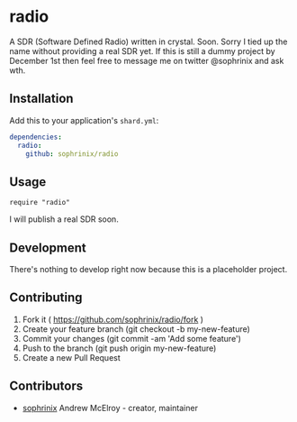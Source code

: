 # radio

A SDR (Software Defined Radio) written in crystal. Soon. Sorry I tied up the name without providing a real SDR yet. If this is still a dummy project by December 1st then feel free to message me on twitter @sophrinix and ask wth.

## Installation


Add this to your application's `shard.yml`:

```yaml
dependencies:
  radio:
    github: sophrinix/radio
```


## Usage


```crystal
require "radio"
```


I will publish a real SDR soon.

## Development

There's nothing to develop right now because this is a placeholder project.

## Contributing

1. Fork it ( https://github.com/sophrinix/radio/fork )
2. Create your feature branch (git checkout -b my-new-feature)
3. Commit your changes (git commit -am 'Add some feature')
4. Push to the branch (git push origin my-new-feature)
5. Create a new Pull Request

## Contributors

- [sophrinix](https://github.com/sophrinix) Andrew McElroy - creator, maintainer
